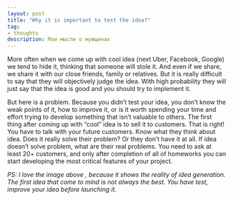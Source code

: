 ```yaml
---
layout: post
title: "Why it is important to test the idea?"
tag:
- thoughts
description: Мои мысли о мужщинах
---
```

More often when we come up with cool idea (next Uber, Facebook, Google) we tend to hide it, thinking that someone will stole it. And even if we share, we share it with our close friends, family or relatives. But it is really difficult to say that they will objectively judge the idea. With high probability they will just say that the idea is good and you should try to implement it.

But here is a problem. Because you didn’t test your idea, you don’t know the weak points of it, how to improve it, or is it worth spending your time and effort trying to develop something that isn’t valuable to others.
The first thing after coming up with “cool” idea is to sell it to customers. That is right! You have to talk with your future customers. Know what they think about idea. Does it really solve their problem? Or they don’t have it at all. If idea doesn’t solve problem, what are their real problems. You need to ask at least 20+ customers, and only after completion of all of homeworks you can start developing the most critical features of your project.

_PS: I love the image above , because it shows the reality of idea generation. The first idea that come to mind is not always the best. You have test, improve your idea before launching it._
